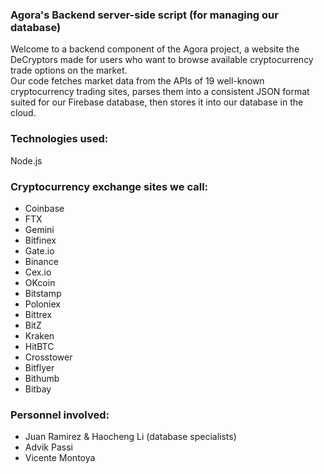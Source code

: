 ### Agora's Backend server-side script (for managing our database)

Welcome to a backend component of the Agora project, a website the DeCryptors made for users who want to browse available cryptocurrency trade options on the market. <br>
Our code fetches market data from the APIs of 19 well-known cryptocurrency trading sites, parses them into a consistent JSON format suited for our Firebase database, then stores it into our database in the cloud.

### Technologies used:
Node.js

### Cryptocurrency exchange sites we call:
- Coinbase
- FTX
- Gemini
- Bitfinex
- Gate.io
- Binance
- Cex.io
- OKcoin
- Bitstamp
- Poloniex
- Bittrex
- BitZ
- Kraken
- HitBTC
- Crosstower
- Bitflyer
- Bithumb
- Bitbay

### Personnel involved:

- Juan Ramirez & Haocheng Li (database specialists)
- Advik Passi
- Vicente Montoya
